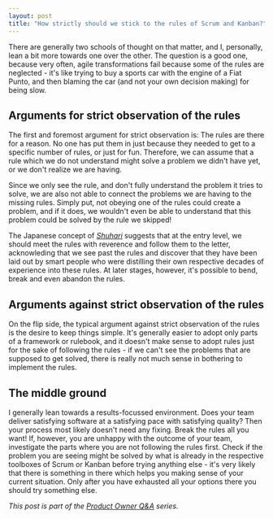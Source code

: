 ```yaml
---
layout: post
title: "How strictly should we stick to the rules of Scrum and Kanban?"
---
```

There are generally two schools of thought on that matter, and I, personally, lean a bit more towards one over the other. The question is a good one, because very often, agile transformations fail because some of the rules are neglected - it's like trying to buy a sports car with the engine of a Fiat Punto, and then blaming the car (and not your own decision making) for being slow.

## Arguments for strict observation of the rules
The first and foremost argument for strict observation is: The rules are there for a reason. No one has put them in just because they needed to get to a specific number of rules, or just for fun. Therefore, we can assume that a rule which we do not understand might solve a problem we didn't have yet, or we don't realize we are having.

Since we only see the rule, and don't fully understand the problem it tries to solve, we are also not able to connect the problems we are having to the missing rules. Simply put, not obeying one of the rules could create a problem, and if it does, we wouldn't even be able to understand that this problem could be solved by the rule we skipped!

The Japanese concept of [_Shuhari_](https://en.wikipedia.org/wiki/Shuhari) suggests that at the entry level, we should meet the rules with reverence and follow them to the letter, acknowleding that we see past the rules and discover that they have been laid out by smart people who were distilling their own respective decades of experience into these rules. At later stages, however, it's possible to bend, break and even abandon the rules.

## Arguments against strict observation of the rules
On the flip side, the typical argument against strict observation of the rules is the desire to keep things simple. It's generally easier to adopt only parts of a framework or rulebook, and it doesn't make sense to adopt rules just for the sake of following the rules - if we can't see the problems that are supposed to get solved, there is really not much sense in bothering to implement the rules.

## The middle ground
I generally lean towards a results-focussed environment. Does your team deliver satisfying software at a satisfying pace with satisfying quality? Then your process most likely doesn't need any fixing. Break the rules all you want!
If, however, you are unhappy with the outcome of your team, investigate the parts where you are not following the rules first. Check if the problem you are seeing might be solved by what is already in the respective toolboxes of Scrum or Kanban before trying anything else - it's very likely that there is something in there which helps you making sense of your current situation. Only after you have exhausted all your options there you should try something else.

_This post is part of the [Product Owner Q&A](/po_qa/start) series._